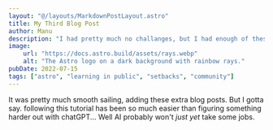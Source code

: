 ```yaml
---
layout: "@/layouts/MarkdownPostLayout.astro"
title: My Third Blog Post
author: Manu
description: "I had pretty much no challanges, but I had enough of these before"
image:
    url: "https://docs.astro.build/assets/rays.webp"
    alt: "The Astro logo on a dark background with rainbow rays."
pubDate: 2022-07-15
tags: ["astro", "learning in public", "setbacks", "community"]
---
```

It was pretty much smooth sailing, adding these extra blog posts. But I gotta say. following this tutorial has been so much easier than figuring something harder out with chatGPT... Well AI probably won't _just yet_ take some jobs.